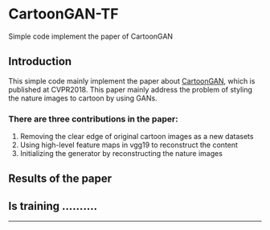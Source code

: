 # CartoonGAN-TF
Simple code implement the paper of CartoonGAN

## Introduction
This simple code mainly implement the paper about [CartoonGAN](http://openaccess.thecvf.com/content_cvpr_2018/papers/Chen_CartoonGAN_Generative_Adversarial_CVPR_2018_paper.pdf), which is published at CVPR2018. This paper mainly address the problem of styling the nature images to cartoon by using GANs.

### There are three contributions in the paper:
1. Removing the clear edge of original cartoon images as a new datasets
2. Using high-level feature maps in vgg19 to reconstruct the content
3. Initializing the generator by reconstructing the nature images

## Results of the paper

## Is training ..........
---------------------
